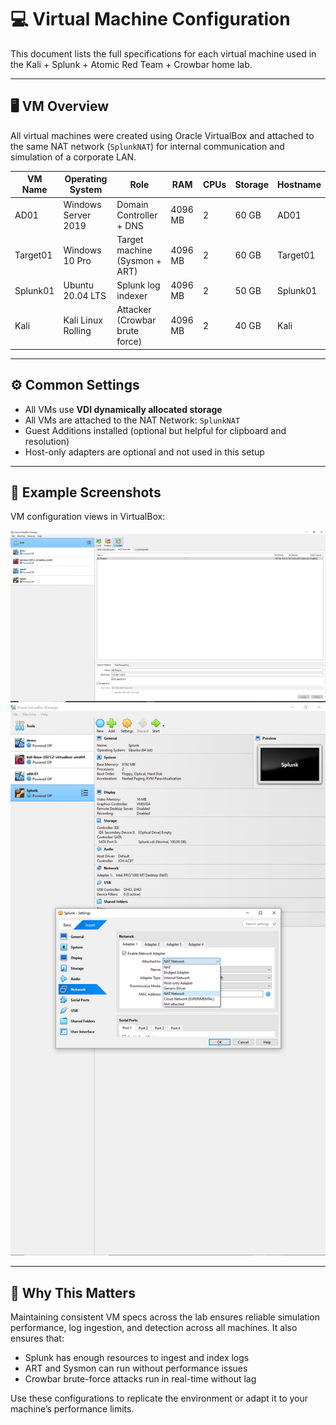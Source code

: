 # 💻 Virtual Machine Configuration

This document lists the full specifications for each virtual machine used in the Kali + Splunk + Atomic Red Team + Crowbar home lab.

---

## 🖥️ VM Overview

All virtual machines were created using Oracle VirtualBox and attached to the same NAT network (`SplunkNAT`) for internal communication and simulation of a corporate LAN.

| VM Name   | Operating System         | Role                              | RAM      | CPUs | Storage | Hostname   |
|-----------|--------------------------|-----------------------------------|----------|------|---------|------------|
| AD01      | Windows Server 2019      | Domain Controller + DNS           | 4096 MB  | 2    | 60 GB   | AD01       |
| Target01  | Windows 10 Pro           | Target machine (Sysmon + ART)     | 4096 MB  | 2    | 60 GB   | Target01   |
| Splunk01  | Ubuntu 20.04 LTS         | Splunk log indexer                | 4096 MB  | 2    | 50 GB   | Splunk01   |
| Kali      | Kali Linux Rolling       | Attacker (Crowbar brute force)    | 4096 MB  | 2    | 40 GB   | Kali       |

---

## ⚙️ Common Settings

- All VMs use **VDI dynamically allocated storage**
- All VMs are attached to the NAT Network: `SplunkNAT`
- Guest Additions installed (optional but helpful for clipboard and resolution)
- Host-only adapters are optional and not used in this setup

---

## 📸 Example Screenshots

VM configuration views in VirtualBox:

![Windows Static IP](../screenshots/nat.PNG)
![Windows Static IP](../screenshots/natt.PNG)

---

## 🧠 Why This Matters

Maintaining consistent VM specs across the lab ensures reliable simulation performance, log ingestion, and detection across all machines. It also ensures that:
- Splunk has enough resources to ingest and index logs
- ART and Sysmon can run without performance issues
- Crowbar brute-force attacks run in real-time without lag

Use these configurations to replicate the environment or adapt it to your machine’s performance limits.
